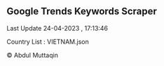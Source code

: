 

## Google Trends Keywords Scraper 
 
Last Update 24-04-2023 , 17:13:46

Country List :
VIETNAM.json



© Abdul Muttaqin 
